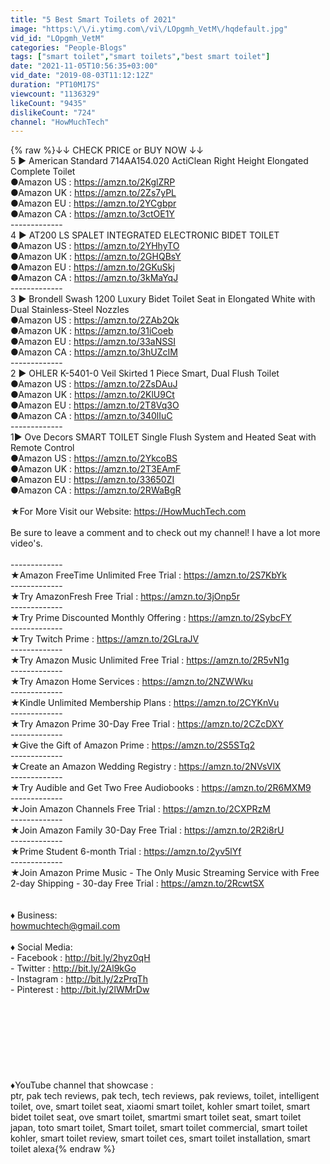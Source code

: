 ```yaml
---
title: "5 Best Smart Toilets of 2021"
image: "https:\/\/i.ytimg.com\/vi\/LOpgmh_VetM\/hqdefault.jpg"
vid_id: "LOpgmh_VetM"
categories: "People-Blogs"
tags: ["smart toilet","smart toilets","best smart toilet"]
date: "2021-11-05T10:56:35+03:00"
vid_date: "2019-08-03T11:12:12Z"
duration: "PT10M17S"
viewcount: "1136329"
likeCount: "9435"
dislikeCount: "724"
channel: "HowMuchTech"
---
```

{% raw %}↓↓ CHECK PRICE or BUY NOW ↓↓<br />5 ► American Standard 714AA154.020 ActiClean Right Height Elongated Complete Toilet<br />●Amazon US : <a rel="nofollow" target="blank" href="https://amzn.to/2KglZRP">https://amzn.to/2KglZRP</a><br />●Amazon UK : <a rel="nofollow" target="blank" href="https://amzn.to/2Zs7yPL">https://amzn.to/2Zs7yPL</a><br />●Amazon EU : <a rel="nofollow" target="blank" href="https://amzn.to/2YCgbpr">https://amzn.to/2YCgbpr</a><br />●Amazon CA : <a rel="nofollow" target="blank" href="https://amzn.to/3ctOE1Y">https://amzn.to/3ctOE1Y</a><br />-------------<br />4 ► AT200 LS SPALET INTEGRATED ELECTRONIC BIDET TOILET<br />●Amazon US : <a rel="nofollow" target="blank" href="https://amzn.to/2YHhyTO">https://amzn.to/2YHhyTO</a><br />●Amazon UK : <a rel="nofollow" target="blank" href="https://amzn.to/2GHQBsY">https://amzn.to/2GHQBsY</a><br />●Amazon EU : <a rel="nofollow" target="blank" href="https://amzn.to/2GKuSkj">https://amzn.to/2GKuSkj</a><br />●Amazon CA : <a rel="nofollow" target="blank" href="https://amzn.to/3kMaYqJ">https://amzn.to/3kMaYqJ</a><br />-------------<br />3 ► Brondell Swash 1200 Luxury Bidet Toilet Seat in Elongated White with Dual Stainless-Steel Nozzles<br />●Amazon US : <a rel="nofollow" target="blank" href="https://amzn.to/2ZAb2Qk">https://amzn.to/2ZAb2Qk</a><br />●Amazon UK : <a rel="nofollow" target="blank" href="https://amzn.to/31iCoeb">https://amzn.to/31iCoeb</a><br />●Amazon EU : <a rel="nofollow" target="blank" href="https://amzn.to/33aNSSI">https://amzn.to/33aNSSI</a><br />●Amazon CA : <a rel="nofollow" target="blank" href="https://amzn.to/3hUZcIM">https://amzn.to/3hUZcIM</a><br />-------------<br />2 ► OHLER K-5401-0 Veil Skirted 1 Piece Smart, Dual Flush Toilet<br />●Amazon US : <a rel="nofollow" target="blank" href="https://amzn.to/2ZsDAuJ">https://amzn.to/2ZsDAuJ</a><br />●Amazon UK : <a rel="nofollow" target="blank" href="https://amzn.to/2KlU9Ct">https://amzn.to/2KlU9Ct</a><br />●Amazon EU : <a rel="nofollow" target="blank" href="https://amzn.to/2T8Vq3O">https://amzn.to/2T8Vq3O</a><br />●Amazon CA : <a rel="nofollow" target="blank" href="https://amzn.to/340lIuC">https://amzn.to/340lIuC</a><br />-------------<br />1► Ove Decors SMART TOILET Single Flush System and Heated Seat with Remote Control<br />●Amazon US : <a rel="nofollow" target="blank" href="https://amzn.to/2YkcoBS">https://amzn.to/2YkcoBS</a><br />●Amazon UK : <a rel="nofollow" target="blank" href="https://amzn.to/2T3EAmF">https://amzn.to/2T3EAmF</a><br />●Amazon EU : <a rel="nofollow" target="blank" href="https://amzn.to/33650ZI">https://amzn.to/33650ZI</a><br />●Amazon CA : <a rel="nofollow" target="blank" href="https://amzn.to/2RWaBgR">https://amzn.to/2RWaBgR</a><br /><br />★For More Visit our Website: <a rel="nofollow" target="blank" href="https://HowMuchTech.com">https://HowMuchTech.com</a><br /><br />Be sure to leave a comment and to check out my channel! I have a lot more video's.<br /><br />-------------<br />★Amazon FreeTime Unlimited Free Trial : <a rel="nofollow" target="blank" href="https://amzn.to/2S7KbYk">https://amzn.to/2S7KbYk</a><br />-------------<br />★Try AmazonFresh Free Trial : <a rel="nofollow" target="blank" href="https://amzn.to/3jOnp5r">https://amzn.to/3jOnp5r</a><br />-------------<br />★Try Prime Discounted Monthly Offering : <a rel="nofollow" target="blank" href="https://amzn.to/2SybcFY">https://amzn.to/2SybcFY</a><br />-------------<br />★Try Twitch Prime : <a rel="nofollow" target="blank" href="https://amzn.to/2GLraJV">https://amzn.to/2GLraJV</a><br />-------------<br />★Try Amazon Music Unlimited Free Trial : <a rel="nofollow" target="blank" href="https://amzn.to/2R5vN1g">https://amzn.to/2R5vN1g</a><br />-------------<br />★Try Amazon Home Services : <a rel="nofollow" target="blank" href="https://amzn.to/2NZWWku">https://amzn.to/2NZWWku</a><br />-------------<br />★Kindle Unlimited Membership Plans : <a rel="nofollow" target="blank" href="https://amzn.to/2CYKnVu">https://amzn.to/2CYKnVu</a><br />-------------<br />★Try Amazon Prime 30-Day Free Trial : <a rel="nofollow" target="blank" href="https://amzn.to/2CZcDXY">https://amzn.to/2CZcDXY</a><br />-------------<br />★Give the Gift of Amazon Prime : <a rel="nofollow" target="blank" href="https://amzn.to/2S5STq2">https://amzn.to/2S5STq2</a><br />-------------<br />★Create an Amazon Wedding Registry : <a rel="nofollow" target="blank" href="https://amzn.to/2NVsVlX">https://amzn.to/2NVsVlX</a><br />-------------<br />★Try Audible and Get Two Free Audiobooks : <a rel="nofollow" target="blank" href="https://amzn.to/2R6MXM9">https://amzn.to/2R6MXM9</a><br />-------------<br />★Join Amazon Channels Free Trial : <a rel="nofollow" target="blank" href="https://amzn.to/2CXPRzM">https://amzn.to/2CXPRzM</a><br />-------------<br />★Join Amazon Family 30-Day Free Trial : <a rel="nofollow" target="blank" href="https://amzn.to/2R2i8rU">https://amzn.to/2R2i8rU</a><br />-------------<br />★Prime Student 6-month Trial : <a rel="nofollow" target="blank" href="https://amzn.to/2yv5lYf">https://amzn.to/2yv5lYf</a><br />-------------<br />★Join Amazon Prime Music - The Only Music Streaming Service with Free 2-day Shipping - 30-day Free Trial : <a rel="nofollow" target="blank" href="https://amzn.to/2RcwtSX">https://amzn.to/2RcwtSX</a><br /><br /><br />♦ Business:<br />howmuchtech@gmail.com<br /><br />♦ Social Media:<br />- Facebook : <a rel="nofollow" target="blank" href="http://bit.ly/2hyz0qH">http://bit.ly/2hyz0qH</a><br />- Twitter : <a rel="nofollow" target="blank" href="http://bit.ly/2Al9kGo">http://bit.ly/2Al9kGo</a><br />- Instagram : <a rel="nofollow" target="blank" href="http://bit.ly/2zPrqTh">http://bit.ly/2zPrqTh</a><br />- Pinterest : <a rel="nofollow" target="blank" href="http://bit.ly/2lWMrDw">http://bit.ly/2lWMrDw</a><br /><br /><br /><br /><br /><br /><br /><br /><br />♦YouTube channel that showcase :<br />ptr, pak tech reviews, pak tech, tech reviews, pak reviews, toilet, intelligent toilet, ove, smart toilet seat, xiaomi smart toilet, kohler smart toilet, smart bidet toilet seat, ove smart toilet, smartmi smart toilet seat, smart toilet japan, toto smart toilet, Smart toilet, smart toilet commercial, smart toilet kohler, smart toilet review, smart toilet ces, smart toilet installation, smart toilet alexa{% endraw %}
